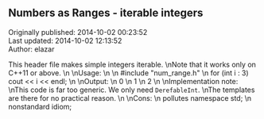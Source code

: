 ## Numbers as Ranges - iterable integers  
Originally published: 2014-10-02 00:23:52  
Last updated: 2014-10-02 12:13:52  
Author: elazar   
  
This header file makes simple integers iterable.\nNote that it works only on C++11 or above.\n\nUsage:\n\n    #include "num_range.h"\n    for (int i : 3) cout << i << endl;\n\nOutput:\n   0\n   1\n   2\n\nImplementation note: \nThis code is far too generic. We only need `DerefableInt`.\nThe templates are there for no practical reason.\n\nCons:\n   pollutes namespace std;\n   nonstandard idiom;
